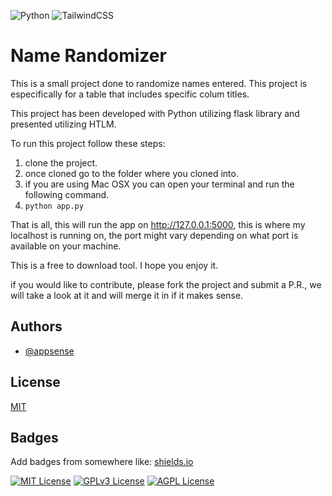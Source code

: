 ![Python](https://img.shields.io/badge/python-3670A0?style=for-the-badge&logo=python&logoColor=ffdd54)  ![TailwindCSS](https://img.shields.io/badge/tailwindcss-%2338B2AC.svg?style=for-the-badge&logo=tailwind-css&logoColor=white)


# Name Randomizer

This is a small project done to randomize names entered. This project is especifically for a table that includes specific colum titles.

This project has been developed with Python utilizing flask library and presented utilizing HTLM.

To run this project follow these steps:
1. clone the project.
2. once cloned go to the folder where you cloned into.
3. if you are using Mac OSX you can open your terminal and run the following command.
4. <code>python app.py</code> 

That is all, this will run the app on http://127.0.0.1:5000, this is where my localhost is running on, the port might vary depending on what port is available on your machine.

This is a free to download tool. I hope you enjoy it.

if you would like to contribute, please fork the project and submit a P.R., we will take a look at it and will merge it in if it makes sense. 


## Authors

- [@appsense](https://www.github.com/appsense)


## License

[MIT](https://choosealicense.com/licenses/mit/)


## Badges

Add badges from somewhere like: [shields.io](https://shields.io/)

[![MIT License](https://img.shields.io/badge/License-MIT-green.svg)](https://choosealicense.com/licenses/mit/)
[![GPLv3 License](https://img.shields.io/badge/License-GPL%20v3-yellow.svg)](https://opensource.org/licenses/)
[![AGPL License](https://img.shields.io/badge/license-AGPL-blue.svg)](http://www.gnu.org/licenses/agpl-3.0)

